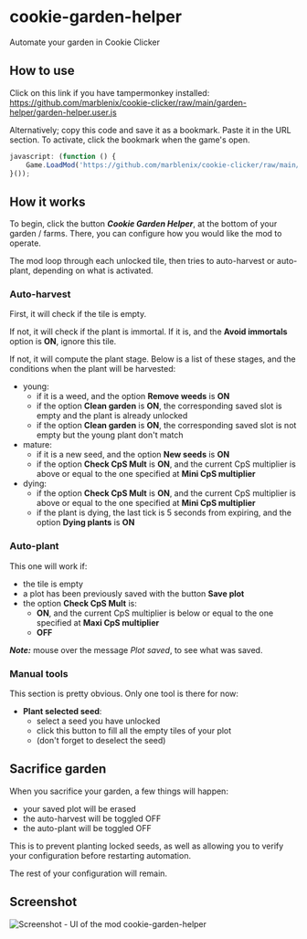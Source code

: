 # cookie-garden-helper

Automate your garden in Cookie Clicker

## How to use

Click on this link if you have tampermonkey installed: https://github.com/marblenix/cookie-clicker/raw/main/garden-helper/garden-helper.user.js

Alternatively; copy this code and save it as a bookmark. Paste it in the URL section.
To activate, click the bookmark when the game's open.

```javascript
javascript: (function () {
    Game.LoadMod('https://github.com/marblenix/cookie-clicker/raw/main/garden-helper/garden-helper.user.js');
}());
```

## How it works

To begin, click the button ***Cookie Garden Helper***, at the bottom of your
garden / farms. There, you can configure how you would like the mod to operate.

The mod loop through each unlocked tile, then tries to auto-harvest
or auto-plant, depending on what is activated.

### Auto-harvest

First, it will check if the tile is empty.

If not, it will check if the plant is immortal. If it is, and the **Avoid immortals** option is **ON**, ignore this tile.

If not, it will compute the plant stage. Below is a list of these stages, and
the conditions when the plant will be harvested:

- young:
    - if it is a weed, and the option **Remove weeds** is **ON**
    - if the option **Clean garden** is **ON**, the corresponding saved slot is
      empty and the plant is already unlocked
    - if the option **Clean garden** is **ON**, the corresponding saved slot is
      not empty but the young plant don't match
- mature:
    - if it is a new seed, and the option **New seeds** is **ON**
    - if the option **Check CpS Mult** is **ON**, and the current CpS multiplier
      is above or equal to the one specified at **Mini CpS multiplier**
- dying:
    - if the option **Check CpS Mult** is **ON**, and the current CpS
      multiplier is above or equal to the one specified at
      **Mini CpS multiplier**
    - if the plant is dying, the last tick is 5 seconds from expiring,
      and the option **Dying plants** is **ON**

### Auto-plant

This one will work if:

- the tile is empty
- a plot has been previously saved with the button **Save plot**
- the option **Check CpS Mult** is:
    - **ON**, and the current CpS multiplier is
      below or equal to the one specified at **Maxi CpS multiplier**
    - **OFF**

***Note:*** mouse over the message *Plot saved*, to see what was saved.

### Manual tools

This section is pretty obvious. Only one tool is there for now:

- **Plant selected seed**:
    - select a seed you have unlocked
    - click this button to fill all the empty tiles of your plot
    - (don't forget to deselect the seed)

## Sacrifice garden

When you sacrifice your garden, a few things will happen:

- your saved plot will be erased
- the auto-harvest will be toggled OFF
- the auto-plant will be toggled OFF

This is to prevent planting locked seeds, as well as allowing you to verify your
configuration before restarting automation.

The rest of your configuration will remain.

## Screenshot

![Screenshot - UI of the mod cookie-garden-helper](/img/cookie-garden-helper.png?raw=true "UI")

